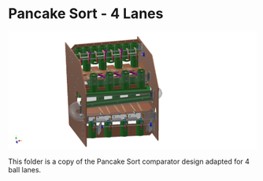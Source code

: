 # Pancake Sort - 4 Lanes

![logo](https://github.com/jamesrussellt/Ball-Machine/blob/master/Images/Pancake_Assy_4_Lanes.png)

This folder is a copy of the Pancake Sort comparator design adapted for 4 ball lanes.
